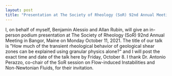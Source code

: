 ```yaml
---
layout: post
title: "Presentation at The Society of Rheology (SoR) 92nd Annual Meeting in Bangor, Maine, in October 2021."
---
```


I, on behalf of myself, Benjamin Alessio and Allan Rubin, will give an in-person podium presentation at The Society of Rheology (SoR) 92nd Annual Meeting in Bangor, Maine on Monday October 11, 2021. The title of our talk is "How much of the transient rheological behavior of geological shear zones can be explained using granular physics alone?" and I will post the exact time and date of the talk here by Friday, October 8. I thank Dr. Antonio Perazzo, co-chair of the SoR session on Flow-induced Instabilities and Non-Newtonian Fluids, for their invitation.
